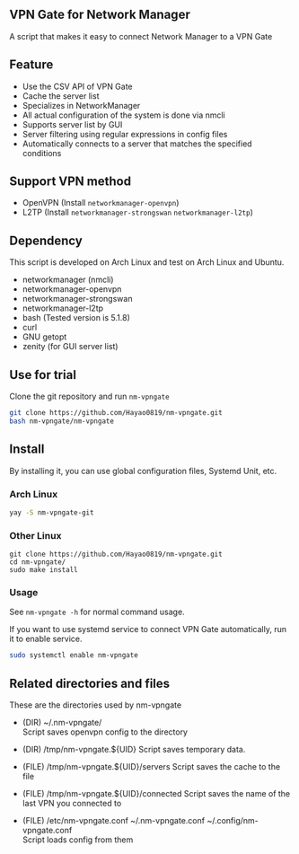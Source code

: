##  VPN Gate for Network Manager
A script that makes it easy to connect Network Manager to a VPN Gate

## Feature
- Use the CSV API of VPN Gate
- Cache the server list
- Specializes in NetworkManager
- All actual configuration of the system is done via nmcli
- Supports server list by GUI
- Server filtering using regular expressions in config files
- Automatically connects to a server that matches the specified conditions

## Support VPN method
- OpenVPN (Install `networkmanager-openvpn`)
- L2TP (Install `networkmanager-strongswan` `networkmanager-l2tp`)

## Dependency
This script is developed on Arch Linux and test on Arch Linux and Ubuntu.

- networkmanager (nmcli)
- networkmanager-openvpn
- networkmanager-strongswan
- networkmanager-l2tp
- bash (Tested version is 5.1.8)
- curl
- GNU getopt
- zenity (for GUI server list)


## Use for trial
Clone the git repository and run `nm-vpngate`

```bash
git clone https://github.com/Hayao0819/nm-vpngate.git
bash nm-vpngate/nm-vpngate
```

## Install
By installing it, you can use global configuration files, Systemd Unit, etc.

### Arch Linux

```bash
yay -S nm-vpngate-git
```

### Other Linux

```
git clone https://github.com/Hayao0819/nm-vpngate.git
cd nm-vpngate/
sudo make install
```

### Usage
See `nm-vpngate -h` for normal command usage.

If you want to use systemd service to connect VPN Gate automatically, run it to enable service.

```bash
sudo systemctl enable nm-vpngate
```


## Related directories and files
These are the directories used by nm-vpngate

- (DIR) ~/.nm-vpngate/  
  Script saves openvpn config to the directory

- (DIR) /tmp/nm-vpngate.${UID}
  Script saves temporary data.

- (FILE) /tmp/nm-vpngate.${UID}/servers
  Script saves the cache to the file

- (FILE) /tmp/nm-vpngate.${UID}/connected
  Script saves the name of the last VPN you connected to
  
- (FILE) /etc/nm-vpngate.conf ~/.nm-vpngate.conf ~/.config/nm-vpngate.conf  
  Script loads config from them

